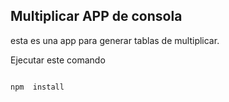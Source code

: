 

## Multiplicar APP de consola

esta es una app para generar tablas de multiplicar.

Ejecutar este comando 

``` 

npm  install
```